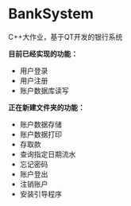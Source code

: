 # BankSystem
C++大作业，基于QT开发的银行系统

**目前已经实现的功能：**
- 用户登录
- 用户注册
- 账户数据库读写

**正在新建文件夹的功能：**
- 账户数据存储
- 账户数据打印
- 存取款
- 查询指定日期流水
- 忘记密码
- 账户登出
- 注销账户
- 安装引导程序
